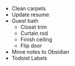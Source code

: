 - Clean carpets
- Update resume
- Guest bath
	- Closet trim 
	- Curtain rod 
	- Finish ceiling
	- Flip door 
- Move notes to Obsidian
- Todoist Labels